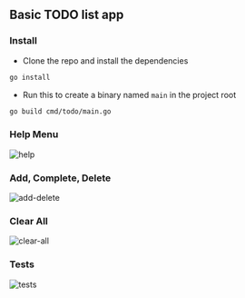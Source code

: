 ## Basic TODO list app

### Install

- Clone the repo and install the dependencies

```bash
go install
```

- Run this to create a binary named `main` in the project root

```bash
go build cmd/todo/main.go
```

### Help Menu
![help](https://github.com/fahadqazi/go-todo/assets/6405594/187b218e-1541-439b-8f51-8c21231b6a40)

### Add, Complete, Delete
![add-delete](https://github.com/fahadqazi/go-todo/assets/6405594/6711ef92-f4b3-459b-8bdc-8e98025df8a1)

### Clear All
![clear-all](https://github.com/fahadqazi/go-todo/assets/6405594/49623eaf-d71b-464b-a0a5-90bbf69ae4a2)

### Tests
![tests](https://github.com/fahadqazi/go-todo/assets/6405594/c7c0e7a4-a4c6-4344-bdb3-0089c2aec70f)

